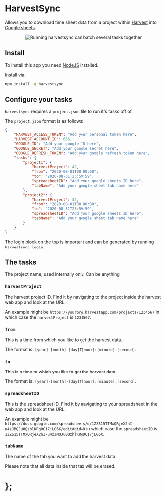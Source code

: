 # HarvestSync

Allows you to download time sheet data from a project within [Harvest](https://www.getharvest.com/) into [Google sheets](https://docs.google.com/spreadsheets).

<p align="center"><img src="https://raw.githubusercontent.com/dominikwilkowski/harvestsync/released/assets/harvestsync.gif" alt="Running harvestsync can batch several tasks together"></p>

## Install

To install this app you need [NodeJS](https://nodejs.org/en/) installed.

Install via:

```sh
npm install -g harvestsync
```

## Configure your tasks

`harvestsync` requires a `project.json` file to run it's tasks off of.

The `project.json` format is as follows:

```json
{
	"HARVEST_ACCESS_TOKEN": "Add your personal token here",
	"HARVEST_ACCOUNT_ID": 666,
	"GOOGLE_ID": "Add your google ID here",
	"GOOGLE_SECRET": "Add your google secret here",
	"GOOGLE_REFRESH_TOKEN": "Add your google refresh token here",
	"tasks": {
		"project1": {
			"harvestProject": 42,
			"from": "2020-08-01T00:00:00",
			"to": "2020-08-31T23:59:59",
			"spreadsheetID": "Add your google sheets ID here",
			"tabName": "Add your google sheet tab name here"
		},
		"project2": {
			"harvestProject": 42,
			"from": "2020-08-01T00:00:00",
			"to": "2020-08-31T23:59:59",
			"spreadsheetID": "Add your google sheets ID here",
			"tabName": "Add your google sheet tab name here"
		}
	}
}
```

The login block on the top is important and can be generated by running `harvestsync login`.

## The tasks

The project name, used internally only. Can be anything

### `harvestProject`

The harvest project ID. Find it by navigating to the project inside the harvest web app and look at the URL.

An example might be `https://yourorg.harvestapp.com/projects/1234567` in which case the `harvestProject` is `1234567`.

### `from`

This is a time from which you like to get the harvest data.

The format is: `[year]-[month]-[day]T[hour]:[minute]:[second]`.

### `to`

This is a time to which you like to get the harvest data.

The format is: `[year]-[month]-[day]T[hour]:[minute]:[second]`.

### `spreadsheetID`

This is the spreadsheet ID. Find it by navigating to your spreadsheet in the web app and look at the URL.

An example might be `https://docs.google.com/spreadsheets/d/1ZZS15TTMxQRjeX2nI-u4zJMQJu0QzhlKRgOC17jLG6X/edit#gid=0`
in which case the `spreadsheetID` is `1ZZS15TTMxQRjeX2nI-u4zJMQJu0QzhlKRgOC17jLG6X`.

### `tabName`

The name of the tab you want to add the harvest data.

Please note that all data inside that tab will be erased.

# };
